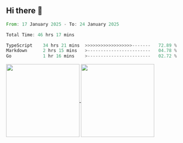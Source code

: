 ## Hi there 👋
<!--START_SECTION:waka-->

```rust
From: 17 January 2025 - To: 24 January 2025

Total Time: 46 hrs 17 mins

TypeScript    34 hrs 21 mins  >>>>>>>>>>>>>>>>>>-------   72.89 %
Markdown      2 hrs 15 mins   >------------------------   04.78 %
Go            1 hr 16 mins    >------------------------   02.72 %
```

<!--END_SECTION:waka-->

<a href="https://github.com/anuraghazra/github-readme-stats">
  <img height=200 align="center" src="https://github-readme-stats.vercel.app/api/top-langs/?username=paulgeorge35&layout=donut&langs_count=5&theme=transparent" />
</a>
<a href="https://github.com/anuraghazra/convoychat">
  <img height=200 align="center" src="https://github-readme-stats.vercel.app/api?username=paulgeorge35&show_icons=true&show=prs_merged&theme=transparent&rank_icon=github" />
</a>
